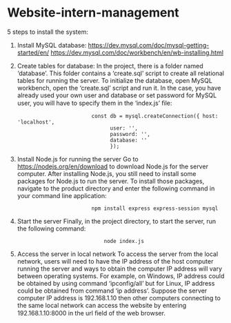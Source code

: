 # Website-intern-management
5 steps to install the system:

  1.	Install MySQL database:
https://dev.mysql.com/doc/mysql-getting-started/en/
https://dev.mysql.com/doc/workbench/en/wb-installing.html

  2.	Create tables for database:
In the project, there is a folder named ‘database’. This folder contains a ‘create.sql’ script to create all relational tables for running the server.
To initialize the database, open MySQL workbench, open the ‘create.sql’ script and run it.
In the case, you have already used your own user and database or set password for MySQL user, you will have to specify them in the ‘index.js’ ﬁle:

                                    const db = mysql.createConnection({ host: 'localhost',
                                          user: '',
                                          password: '', 
                                          database: ''
                                          });

  3.	Install Node.js for running the server
Go to https://nodejs.org/en/download to download Node.js for the server computer.
After installing Node.js, you still need to install some packages for Node.js to run the server. To install those packages, navigate to the product directory and enter the following command in your command line application:

                                    npm install express express-session mysql

4.	Start the server
Finally, in the project directory, to start the server, run the following command:

                                    node index.js

5.	Access the server in local network
To access the server from the local network, users will need to have the IP address of the host computer running the server and ways to obtain the computer IP address will vary between operating systems. For example, on Windows, IP address could be obtained by using command ‘ipconfig/all’ but for Linux, IP address could be obtained from command ‘ip address’.
Suppose the server computer IP address is 192.168.1.10 then other computers connecting to the same local network can access the website by entering 192.168.1.10:8000 in the url ﬁeld of the web browser.

